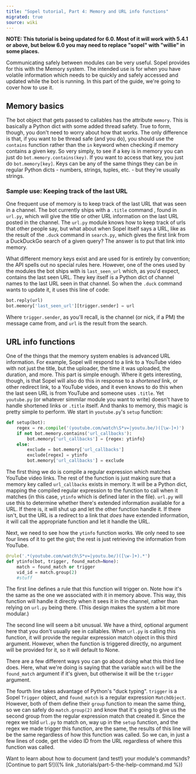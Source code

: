 ```yaml
---
title: "Sopel tutorial, Part 4: Memory and URL info functions"
migrated: true
source: wiki
---
```


**NOTE: This tutorial is being updated for 6.0. Most of it will work with 5.4.1
or above, but below 6.0 you may need to replace "sopel" with "willie" in some
places.**

Communicating safely between modules can be very useful. Sopel provides for
this with the Memory system. The intended use is for when you have volatile
information which needs to be quickly and safely accessed and updated while the
bot is running. In this part of the guide, we're going to cover how to use it.

## Memory basics

The bot object that gets passed to callables has the attribute `memory`. This
is basically a Python dict with some added thread safety. True to form, though,
you don't need to worry about how that works. The only difference is that, if
you want to be thread safe (and you do), you should use the `contains` function
rather than the `in` keyword when checking if memory contains a given key. So
very simply, to see if a key is in memory you can just do 
`bot.memory.contains(key)`. If you want to access that key, you just do
`bot.memory[key]`. Keys can be any of the same things they can be in regular
Python dicts - numbers, strings, tuples, etc. - but they're usually strings.

### Sample use: Keeping track of the last URL

One frequent use of memory is to keep track of the last URL that was seen in a
channel. The bot currently ships with a `.title` command , found in `url.py`,
which will give the title or other URL information on the last URL posted in
the channel. The `url.py` module knows how to keep track of urls that other
people say, but what about when Sopel itself says a URL, like as the result of
the `.duck` command in `search.py`, which gives the first link from a
DuckDuckGo search of a given query? The answer is to put that link into memory.

What different memory keys exist and are used for is entirely by convention;
the API spells out no special rules here. However, one of the ones used by the
modules the bot ships with is `last_seen_url` which, as you'd expect, contains
the last seen URL. They key itself is a Python dict of channel names to the
last URL seen in that channel. So when the `.duck` command wants to update it,
it uses this line of code:
```Python
bot.reply(url)
bot.memory['last_seen_url'][trigger.sender] = url
```

Where `trigger.sender`, as you'll recall, is the channel (or nick, if a PM)
the message came from, and `url` is the result from the search.

## URL info functions

One of the things that the memory system enables is advanced URL information.
For example, Sopel will respond to a link to a YouTube video with not just
the title, but the uploader, the time it was uploaded, the duration, and more.
This part is simple enough. Where it gets interesting, though, is that Sopel
will also do this in response to a *shortened* link, or other redirect link, to
a YouTube video, and it even knows to do this when the last seen URL is from
YouTube and someone uses `.title`. Yet `youtube.py` (or whatever simmilar
module you want to write) doesn't have to handle shortened links or `.title`
itself. And thanks to memory, this magic is pretty simple to perform. We start
in `youtube.py`'s `setup` function:

```Python
def setup(bot):
    regex = re.compile('(youtube.com/watch\S*v=|youtu.be/)([\w-]+)')
    if not bot.memory.contains('url_callbacks'):
        bot.memory['url_callbacks'] = {regex: ytinfo}
    else:
        exclude = bot.memory['url_callbacks']
        exclude[regex] = ytinfo
        bot.memory['url_callbacks'] = exclude
```

The first thing we do is compile a regular expression which matches YouTube
video links. The rest of the function is just making sure that a memory key
called `url_callbacks` exists in memory. It will be a Python dict, mapping the
compiled regular expression to the function to call when it matches (in this
case, `ytinfo` which is defined later in the file). `url.py` will use this to
determine whether there's extended information available for a URL. If there
is, it will shut up and let the other function handle it. If there isn't, but
the URL is a redirect to a link that *does* have extended information, it will
call the appropriate function and let it handle the URL.

Next, we need to see how the `ytinfo` function works. We only need to see four
lines of it to get the gist; the rest is just retrieving the information from
YouTube.

```Python
@rule('.*(youtube.com/watch\S*v=|youtu.be/)([\w-]+).*')
def ytinfo(bot, trigger, found_match=None):
    match = found_match or trigger
    vid_id = match.group(2)
    #stuff
```
The first line defines a rule that this function will trigger on. Note how it's
the same as the one we associated with it in memory above. This way, this
function will handle it directly when it sees it in the channel, rather than
relying on `url.py` being there. (This design makes the system a bit more
modular.)

The second line will seem a bit unusual. We have a third, optional argument
here that you don't usually see in callables. When `url.py` is calling this
function, it will provide the regular expression match object in this third
argument. However, when the function is triggered directly, no argument will be
provided for it, so it will default to None.

There are a few different ways you can go about doing what this third line
does. Here, what we're doing is saying that the variable `match` will be the
`found_match` argument if it's given, but otherwise it will be the `trigger`
argument.

The fourth line takes advantage of Python's "duck typing". `trigger` is a
Sopel `Trigger` object, and `found_match` is a regular expression
`MatchObject`. However, both of them define their `group` function to mean the
same thing, so we can safely do `match.group(2)` and know that it's going to
give us the second group from the regular expression match that created it.
Since the regex we told `url.py` to match on, way up in the `setup` function,
and the regex we made trigger this function, are the same, the results of this
line will be the same regardless of how this function was called. So we can, in
just a few lines of code, get the video ID from the URL regardless of where
this function was called.

Want to learn about how to document (and test!) your module's commands?
[Continue to part 5!]({% link _tutorials/part-5-the-help-command.md %})